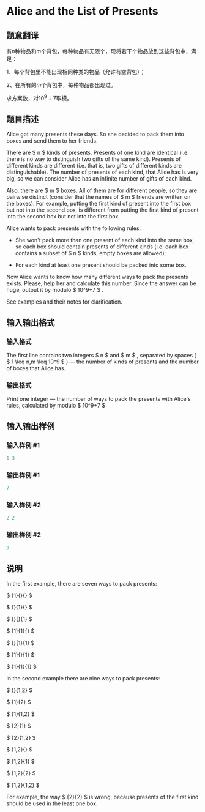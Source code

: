 # Alice and the List of Presents

## 题意翻译

有$n$种物品和$m$个背包，每种物品有无限个，现将若干个物品放到这些背包中，满足：

1、每个背包里不能出现相同种类的物品（允许有空背包）；

2、在所有的$m$个背包中，每种物品都出现过。

求方案数，对$10^9+7$取模。

## 题目描述

Alice got many presents these days. So she decided to pack them into boxes and send them to her friends.

There are $ n $ kinds of presents. Presents of one kind are identical (i.e. there is no way to distinguish two gifts of the same kind). Presents of different kinds are different (i.e. that is, two gifts of different kinds are distinguishable). The number of presents of each kind, that Alice has is very big, so we can consider Alice has an infinite number of gifts of each kind.

Also, there are $ m $ boxes. All of them are for different people, so they are pairwise distinct (consider that the names of $ m $ friends are written on the boxes). For example, putting the first kind of present into the first box but not into the second box, is different from putting the first kind of present into the second box but not into the first box.

Alice wants to pack presents with the following rules:

- She won't pack more than one present of each kind into the same box, so each box should contain presents of different kinds (i.e. each box contains a subset of $ n $ kinds, empty boxes are allowed);

- For each kind at least one present should be packed into some box.

Now Alice wants to know how many different ways to pack the presents exists. Please, help her and calculate this number. Since the answer can be huge, output it by modulo $ 10^9+7 $ .

See examples and their notes for clarification.

## 输入输出格式

### 输入格式

The first line contains two integers $ n $ and $ m $ , separated by spaces ( $ 1 \leq n,m \leq 10^9 $ ) — the number of kinds of presents and the number of boxes that Alice has.

### 输出格式

Print one integer — the number of ways to pack the presents with Alice's rules, calculated by modulo $ 10^9+7 $

## 输入输出样例

### 输入样例 #1

```cpp
1 3

```
### 输出样例 #1

```cpp
7
```


### 输入样例 #2

```cpp
2 2

```
### 输出样例 #2

```cpp
9
```


## 说明

In the first example, there are seven ways to pack presents:

$ \{1\}\{\}\{\} $

$ \{\}\{1\}\{\} $

$ \{\}\{\}\{1\} $

$ \{1\}\{1\}\{\} $

$ \{\}\{1\}\{1\} $

$ \{1\}\{\}\{1\} $

$ \{1\}\{1\}\{1\} $

In the second example there are nine ways to pack presents:

$ \{\}\{1,2\} $

$ \{1\}\{2\} $

$ \{1\}\{1,2\} $

$ \{2\}\{1\} $

$ \{2\}\{1,2\} $

$ \{1,2\}\{\} $

$ \{1,2\}\{1\} $

$ \{1,2\}\{2\} $

$ \{1,2\}\{1,2\} $

For example, the way $ \{2\}\{2\} $ is wrong, because presents of the first kind should be used in the least one box.

